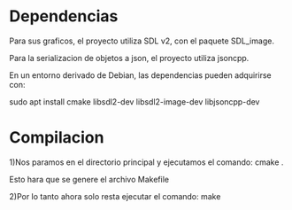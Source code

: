 # Dependencias

Para sus graficos, el proyecto utiliza SDL v2, con el paquete SDL_image.

Para la serializacion de objetos a json, el proyecto utiliza jsoncpp.

En un entorno derivado de Debian, las dependencias pueden adquirirse con:

sudo apt install cmake libsdl2-dev libsdl2-image-dev libjsoncpp-dev

# Compilacion

1)Nos paramos en el directorio principal y ejecutamos el comando:
cmake .

Esto hara que se genere el archivo Makefile

2)Por lo tanto ahora solo resta ejecutar el comando:
make


